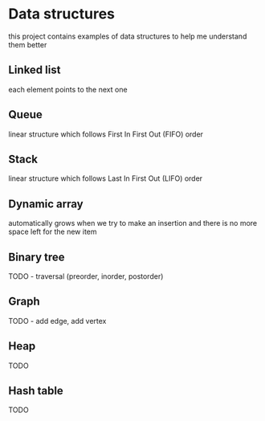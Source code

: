 # Data structures
this project contains examples of data structures to help me understand them better
    
## Linked list
each element points to the next one

## Queue
linear structure which follows First In First Out (FIFO) order

## Stack 
linear structure which follows Last In First Out (LIFO) order

## Dynamic array
automatically grows when we try to make an insertion and there is no more space left for the new item

## Binary tree
TODO - traversal (preorder, inorder, postorder)

## Graph
TODO - add edge, add vertex

## Heap
TODO

## Hash table
TODO